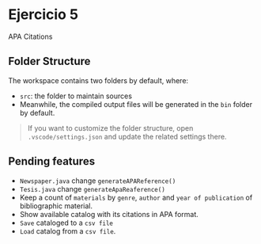 # Ejercicio 5
APA Citations

## Folder Structure

The workspace contains two folders by default, where:

- `src`: the folder to maintain sources
- Meanwhile, the compiled output files will be generated in the `bin` folder by default.

> If you want to customize the folder structure, open `.vscode/settings.json` and update the related settings there.

## Pending features
- `Newspaper.java` change `generateAPAReference()`
- `Tesis.java` change `generateApaReaference()`
- Keep a count of `materials` by `genre`, `author` and `year of publication` of bibliographic material.
- Show available catalog with its citations in APA format.
- `Save` cataloged to a `csv file`
- `Load` catalog from a `csv file`.
